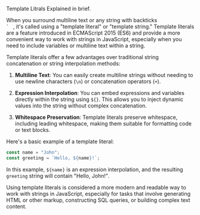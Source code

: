 Template Litrals Explained in brief.

When you surround multiline text or any string with backticks  <code> ` </code> , it's called using a "template literal" or "template string." Template literals are a feature introduced in ECMAScript 2015 (ES6) and provide a more convenient way to work with strings in JavaScript, especially when you need to include variables or multiline text within a string.

Template literals offer a few advantages over traditional string concatenation or string interpolation methods:

1. **Multiline Text**: You can easily create multiline strings without needing to use newline characters (`\n`) or concatenation operators (`+`).

2. **Expression Interpolation**: You can embed expressions and variables directly within the string using `${}`. This allows you to inject dynamic values into the string without complex concatenation.

3. **Whitespace Preservation**: Template literals preserve whitespace, including leading whitespace, making them suitable for formatting code or text blocks.

Here's a basic example of a template literal:

```javascript
const name = "John";
const greeting = `Hello, ${name}!`;
```

In this example, `${name}` is an expression interpolation, and the resulting `greeting` string will contain "Hello, John!".

Using template literals is considered a more modern and readable way to work with strings in JavaScript, especially for tasks that involve generating HTML or other markup, constructing SQL queries, or building complex text content.
